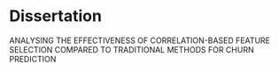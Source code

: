 # Dissertation
ANALYSING THE EFFECTIVENESS OF CORRELATION-BASED FEATURE SELECTION COMPARED TO TRADITIONAL METHODS FOR CHURN PREDICTION
